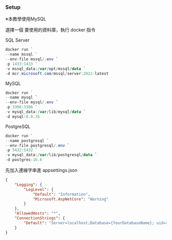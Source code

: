 ### Setup
※本教學使用MySQL

選擇一個 要使用的資料庫，執行 docker 指令

SQL Server

```ps1
docker run `
--name mssql `
--env-file mssql/.env `
-p 1433:1433 `
-v mssql_data:/var/opt/mssql/data `
-d mcr.microsoft.com/mssql/server:2022-latest
```

MySQL

```ps1
docker run `
--name mysql `
--env-file mysql/.env `
-p 3306:3306 `
-v mysql_data:/var/lib/mysql/data `
-d mysql:8.0.35
```

PostgreSQL

```ps1
docker run `
--name postgresql `
--env-file postgresql/.env `
-p 5432:5432 `
-v mysql_data:/var/lib/postgresql/data `
-d postgres:16.6
```

先加入連線字串進 appsettings.json

```json
{
    "Logging": {
        "LogLevel": {
            "Default": "Information",
            "Microsoft.AspNetCore": "Warning"
        }
    },
    "AllowedHosts": "*",
    "ConnectionStrings": {
        "Default": "Server=localhost;Database={YourDatabaseName}; uid=root; pwd={YOUR_PASSWORD};TreatTinyAsBoolean=false;Charset=utf8mb4;"
    }
}
```
